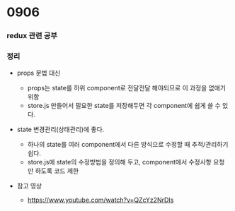 # 0906

### redux 관련 공부

### 정리

* props 문법 대신
  * props는 state를 하위 component로 전달전달 해야되므로 이 과정을 없애기위함
  * store.js 만들어서 필요한 state를 저장해두면 각 component에 쉽게 쓸 수 있다.

* state 변경관리(상태관리)에 좋다.
  * 하나의 state를 여러 component에서 다른 방식으로 수정할 때 추적/관리하기 쉽다.
  * store.js에 state의 수정방법을 정의해 두고, component에서 수정사항 요청만 하도록 코드 제한

* 참고 영상
  * https://www.youtube.com/watch?v=QZcYz2NrDIs

